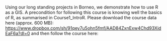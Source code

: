 Using our long standing projects in Borneo, we demonstrate how to use R as a GIS. A precondition for following this course is knowing well the basics of R, 
as summarised in Course1_IntroR.
Please download the course data here (approx. 600 MB): 
https://www.dropbox.com/sh/91qey7u5ohn5fmf/AAD84ZxnExw4Chd93XidEaF6a?dl=0
and then follow the course here:
